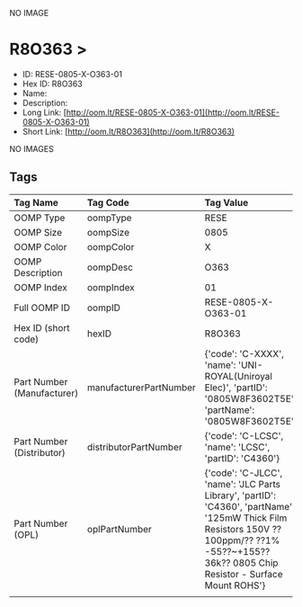 


  
NO IMAGE  
# R8O363 > 

- ID: RESE-0805-X-O363-01
- Hex ID: R8O363
- Name: 
- Description: 
- Long Link: [http://oom.lt/RESE-0805-X-O363-01](http://oom.lt/RESE-0805-X-O363-01)
- Short Link: [http://oom.lt/R8O363](http://oom.lt/R8O363)
  
NO IMAGES  
## Tags
  

|Tag Name|Tag Code|Tag Value|
| :--- | :--- | :--- |
|OOMP Type|oompType|RESE|
|OOMP Size|oompSize|0805|
|OOMP Color|oompColor|X|
|OOMP Description|oompDesc|O363|
|OOMP Index|oompIndex|01|
|Full OOMP ID|oompID|RESE-0805-X-O363-01|
|Hex ID (short code)|hexID|R8O363|
|Part Number (Manufacturer)|manufacturerPartNumber|{'code': 'C-XXXX', 'name': 'UNI-ROYAL(Uniroyal Elec)', 'partID': '0805W8F3602T5E', 'partName': '0805W8F3602T5E'}|
|Part Number (Distributor)|distributorPartNumber|{'code': 'C-LCSC', 'name': 'LCSC', 'partID': 'C4360'}|
|Part Number (OPL)|oplPartNumber|{'code': 'C-JLCC', 'name': 'JLC Parts Library', 'partID': 'C4360', 'partName': '125mW Thick Film Resistors 150V ??100ppm/?? ??1% -55??~+155?? 36k?? 0805  Chip Resistor - Surface Mount ROHS'}|
||||
